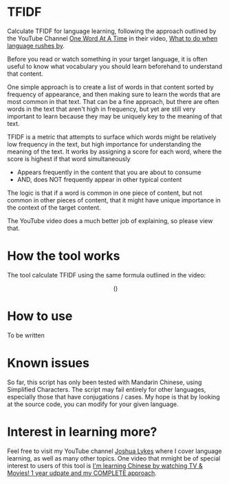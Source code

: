 # TFIDF

Calculate TFIDF for language learning, following the approach outlined by the YouTube Channel [One Word At A Time](https://www.youtube.com/@OneWordataTime1) in their video, [What to do when language rushes by](https://www.youtube.com/watch?v=hJyJ7DLmSfQ).

Before you read or watch something in your target language, it is often useful to know what vocabulary you should learn beforehand to understand that content. 

One simple approach is to create a list of words in that content sorted by frequency of appearance, and then making sure to learn the words that are most common in that text. That can be a fine approach, but there are often words in the text that aren't high in frequency, but yet are still very important to learn because they may be uniquely key to the meaning of that text. 

TFIDF is a metric that attempts to surface which words might be relatively low frequency in the text, but high importance for understanding the meaning of the text. It works by assigning a score for each word, where the score is highest if that word simultaneously

* Appears frequently in the content that you are about to consume
* AND, does NOT frequently appear in other typical content

The logic is that if a word is common in one piece of content, but not common in other pieces of content, that it might have unique importance in the context of the target content. 

The YouTube video does a much better job of explaining, so please view that. 


# How the tool works

The tool calculate TFIDF using the same formula outlined in the video: 

```math
\left( \right)
```


# How to use

To be written


# Known issues

So far, this script has only been tested with Mandarin Chinese, using Simplified Characters. The script may fail entirely for other languages, especially those that have conjugations / cases. My hope is that by looking at the source code, you can modify for your given language.


# Interest in learning more?

Feel free to visit my YouTube channel [Joshua Lykes](https://www.youtube.com/@jlykes) where I cover language learning, as well as many other topics. One video that mmight be of special interest to users of this tool is [I'm learning Chinese by watching TV & Movies! 1 year udpate and my COMPLETE approach](https://youtu.be/xf_TvlGaYfQ?si=LfoVyqHYMp0oOFiz).